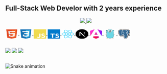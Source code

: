 ## Full-Stack Web Develor with 2 years experience 
<div align="center">
  <a href="https://github.com/Luiz-F3lipe">
  <img height="180em" src="https://github-readme-stats.vercel.app/api?username=Luiz-F3lipe&show_icons=true&theme=tokyonight&include_all_commits=true&count_private=true"/>
  <img height="180em" src="https://github-readme-stats.vercel.app/api/top-langs/?username=Luiz-F3lipe&layout=compact&langs_count=7&theme=tokyonight"/>
</div>
<div style="display: inline_block"><br>
  <img align="center" alt="HTML-icon" height="30" width="40" src="https://raw.githubusercontent.com/devicons/devicon/master/icons/html5/html5-original.svg">
  <img align="center" alt="CSS-icon" height="30" width="40" src="https://raw.githubusercontent.com/devicons/devicon/master/icons/css3/css3-original.svg">
  <img align="center" alt="Js-icon" height="30" width="40" src="https://raw.githubusercontent.com/devicons/devicon/master/icons/javascript/javascript-plain.svg">
  <img align="center" alt="Ts-icon" height="30" width="40" src="https://raw.githubusercontent.com/devicons/devicon/master/icons/typescript/typescript-plain.svg">
  <img align="center" alt="React-icon" height="30" width="40" src="https://raw.githubusercontent.com/devicons/devicon/master/icons/react/react-original.svg">
  <img align="center" alt="Next-icon" height="30" width="40" src="https://raw.githubusercontent.com/devicons/devicon/master/icons/nextjs/nextjs-original.svg">
  <img align="center" alt="Angular-icon" height="30" width="40" src="https://raw.githubusercontent.com/devicons/devicon/master/icons/angular/angular-original.svg">
  <img align="center" alt="Go-icon" height="30" width="40" src="https://raw.githubusercontent.com/devicons/devicon/master/icons/go/go-original.svg">
  <img align="center" alt="Go-icon" height="30" width="40" src="https://raw.githubusercontent.com/devicons/devicon/master/icons/postgresql/postgresql-original.svg">
</div>
  
  ##
  
<div>
  <a href="https://www.instagram.com/_luizmlima/" target="_blank"><img src="https://img.shields.io/badge/-Instagram-%23E4405F?style=for-the-badge&logo=instagram&logoColor=white" target="_blank"></a> 
  <a href = "mailto:luizf3lipe.dev@gmail.com"><img src="https://img.shields.io/badge/Gmail-D14836?style=for-the-badge&logo=gmail&logoColor=white" target="_blank"></a>
  <a href="https://www.linkedin.com/in/luiz-felipe-moraes-lima-922b15206/" target="_blank"><img src="https://img.shields.io/badge/-LinkedIn-%230077B5?style=for-the-badge&logo=linkedin&logoColor=white" target="_blank"></a> 
</div>
  
 ##
  
 ![Snake animation](https://github.com/Luiz-F3lipe/Luiz-F3lipe/blob/output/github-contribution-grid-snake.svg)
